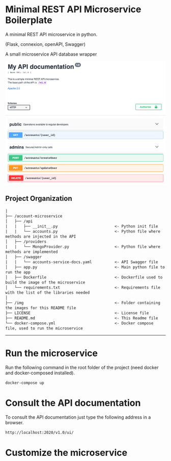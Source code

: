 # Minimal REST API Microservice Boilerplate

A minimal REST API microservice in python.

(Flask, connexion, openAPI, Swagger)

A small microservice API database wrapper

![](img/swagger1.png)

Project Organization
------------

    |
    ├── /account-microservice
    │   ├── /api       
    |   |   ├── __init__.py                         <- Python init file
    |   |   └── accounts.py                         <- Python file where methods are injected in the API
    │   ├── /providers       
    |   |   └── MongoProvider.py                    <- Python file where methods are implemented
    │   ├── /swagger       
    |   |   └── accounts-service-docs.yaml          <- API Swagger file
    │   ├── app.py                                  <- Main python file to run the app
    │   ├── Dockerfile                              <- Dockerfile used to build the image of the microservice
    │   └── requirements.txt                        <- Requirements file with the list of the libraries needed
    │
    ├── /img                                        <- Folder containing the images for this README file
    ├── LICENSE                                     <- License file
    ├── README.md                                   <- This Readme file
    └── docker-compose.yml                          <- Docker compose file, used to run the microservice
     
--------


# Run the microservice
Run the following command in the root folder of the project (need docker and docker-composed installed).
```
docker-compose up
```

# Consult the API documentation
To consult the API documentation just type the following address in a browser.
```
http://localhost:2020/v1.0/ui/
```

# Customize the microservice